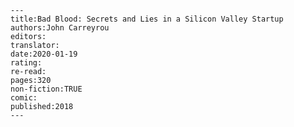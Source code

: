 
    ---
    title:Bad Blood: Secrets and Lies in a Silicon Valley Startup
    authors:John Carreyrou
    editors:
    translator:
    date:2020-01-19
    rating:
    re-read:
    pages:320
    non-fiction:TRUE
    comic:
    published:2018
    ---

    